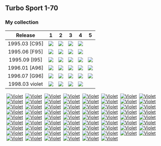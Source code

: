 ## Turbo Sport 1-70

### My collection

|    Release     |                                                             1                                                              |                                                             2                                                              |                                                             3                                                              |                                                             4                                                              |                                                             5                                                              |
|:--------------:|:--------------------------------------------------------------------------------------------------------------------------:|:--------------------------------------------------------------------------------------------------------------------------:|:--------------------------------------------------------------------------------------------------------------------------:|:--------------------------------------------------------------------------------------------------------------------------:|:--------------------------------------------------------------------------------------------------------------------------:|
| 1995.03 [C95]  |             [<img src='thumbnails/outer/1995_03{C_95}[4]/1.5.png'>](thumbnails/outer/1995_03{C_95}[4]/1.5.png)             |             [<img src='thumbnails/outer/1995_03{C_95}[4]/2.5.png'>](thumbnails/outer/1995_03{C_95}[4]/2.5.png)             |             [<img src='thumbnails/outer/1995_03{C_95}[4]/3.5.png'>](thumbnails/outer/1995_03{C_95}[4]/3.5.png)             |             [<img src='thumbnails/outer/1995_03{C_95}[4]/4.5.png'>](thumbnails/outer/1995_03{C_95}[4]/4.5.png)             |                                                                                                                            |
| 1995.06 [F95]  |             [<img src='thumbnails/outer/1995_06{F_95}[4]/1.5.png'>](thumbnails/outer/1995_06{F_95}[4]/1.5.png)             | [<img src='/collection/gum_wrappers/kent/turbo//missed_outer.png'>](/collection/gum_wrappers/kent/turbo//missed_outer.png) | [<img src='/collection/gum_wrappers/kent/turbo//missed_outer.png'>](/collection/gum_wrappers/kent/turbo//missed_outer.png) | [<img src='/collection/gum_wrappers/kent/turbo//missed_outer.png'>](/collection/gum_wrappers/kent/turbo//missed_outer.png) |                                                                                                                            |
| 1995.09 [I95]  | [<img src='/collection/gum_wrappers/kent/turbo//missed_outer.png'>](/collection/gum_wrappers/kent/turbo//missed_outer.png) |             [<img src='thumbnails/outer/1995_09{I_95}[5]/2.5.png'>](thumbnails/outer/1995_09{I_95}[5]/2.5.png)             | [<img src='/collection/gum_wrappers/kent/turbo//missed_outer.png'>](/collection/gum_wrappers/kent/turbo//missed_outer.png) |             [<img src='thumbnails/outer/1995_09{I_95}[5]/4.5.png'>](thumbnails/outer/1995_09{I_95}[5]/4.5.png)             | [<img src='/collection/gum_wrappers/kent/turbo//missed_outer.png'>](/collection/gum_wrappers/kent/turbo//missed_outer.png) |
| 1996.01 [A96]  | [<img src='/collection/gum_wrappers/kent/turbo//missed_outer.png'>](/collection/gum_wrappers/kent/turbo//missed_outer.png) | [<img src='/collection/gum_wrappers/kent/turbo//missed_outer.png'>](/collection/gum_wrappers/kent/turbo//missed_outer.png) | [<img src='/collection/gum_wrappers/kent/turbo//missed_outer.png'>](/collection/gum_wrappers/kent/turbo//missed_outer.png) | [<img src='/collection/gum_wrappers/kent/turbo//missed_outer.png'>](/collection/gum_wrappers/kent/turbo//missed_outer.png) | [<img src='/collection/gum_wrappers/kent/turbo//missed_outer.png'>](/collection/gum_wrappers/kent/turbo//missed_outer.png) |
| 1996.07 [G96]  | [<img src='/collection/gum_wrappers/kent/turbo//missed_outer.png'>](/collection/gum_wrappers/kent/turbo//missed_outer.png) | [<img src='/collection/gum_wrappers/kent/turbo//missed_outer.png'>](/collection/gum_wrappers/kent/turbo//missed_outer.png) | [<img src='/collection/gum_wrappers/kent/turbo//missed_outer.png'>](/collection/gum_wrappers/kent/turbo//missed_outer.png) | [<img src='/collection/gum_wrappers/kent/turbo//missed_outer.png'>](/collection/gum_wrappers/kent/turbo//missed_outer.png) | [<img src='/collection/gum_wrappers/kent/turbo//missed_outer.png'>](/collection/gum_wrappers/kent/turbo//missed_outer.png) |
| 1998.03 violet |             [<img src='thumbnails/outer/1998_03[4]violet/1.5.png'>](thumbnails/outer/1998_03[4]violet/1.5.png)             |             [<img src='thumbnails/outer/1998_03[4]violet/2.5.png'>](thumbnails/outer/1998_03[4]violet/2.5.png)             |             [<img src='thumbnails/outer/1998_03[4]violet/3.5.png'>](thumbnails/outer/1998_03[4]violet/3.5.png)             |             [<img src='thumbnails/outer/1998_03[4]violet/4.5.png'>](thumbnails/outer/1998_03[4]violet/4.5.png)             |                                                                                                                            |

<span style="display: inline-block;">
	<a href='thumbnails/inner/1.5.png' title=''><img src='thumbnails/inner/1.5.png' alt=''></a>
	<a href='thumbnails/inner/1.violet.3.png' title='Violet'><img src='thumbnails/inner/1.violet.3.png' alt='Violet'></a>
</span>
<span style="display: inline-block;">
	<a href='thumbnails/inner/2.5.png' title=''><img src='thumbnails/inner/2.5.png' alt=''></a>
	<a href='/collection/gum_wrappers/kent/turbo//missed.png' title='Violet'><img src='/collection/gum_wrappers/kent/turbo//missed.png' alt='Violet'></a>
</span>
<span style="display: inline-block;">
	<a href='thumbnails/inner/3.5.png' title=''><img src='thumbnails/inner/3.5.png' alt=''></a>
	<a href='/collection/gum_wrappers/kent/turbo//missed.png' title='Violet'><img src='/collection/gum_wrappers/kent/turbo//missed.png' alt='Violet'></a>
</span>
<span style="display: inline-block;">
	<a href='thumbnails/inner/4.5.png' title=''><img src='thumbnails/inner/4.5.png' alt=''></a>
	<a href='/collection/gum_wrappers/kent/turbo//missed.png' title='Violet'><img src='/collection/gum_wrappers/kent/turbo//missed.png' alt='Violet'></a>
</span>
<span style="display: inline-block;">
	<a href='thumbnails/inner/5.5.png' title=''><img src='thumbnails/inner/5.5.png' alt=''></a>
	<a href='/collection/gum_wrappers/kent/turbo//missed.png' title='Violet'><img src='/collection/gum_wrappers/kent/turbo//missed.png' alt='Violet'></a>
</span>
<span style="display: inline-block;">
	<a href='thumbnails/inner/6.5.png' title=''><img src='thumbnails/inner/6.5.png' alt=''></a>
	<a href='/collection/gum_wrappers/kent/turbo//missed.png' title='Violet'><img src='/collection/gum_wrappers/kent/turbo//missed.png' alt='Violet'></a>
</span>
<span style="display: inline-block;">
	<a href='thumbnails/inner/7.4.png' title=''><img src='thumbnails/inner/7.4.png' alt=''></a>
	<a href='/collection/gum_wrappers/kent/turbo//missed.png' title='Violet'><img src='/collection/gum_wrappers/kent/turbo//missed.png' alt='Violet'></a>
</span>
<span style="display: inline-block;">
	<a href='thumbnails/inner/8.5.png' title=''><img src='thumbnails/inner/8.5.png' alt=''></a>
	<a href='/collection/gum_wrappers/kent/turbo//missed.png' title='Violet'><img src='/collection/gum_wrappers/kent/turbo//missed.png' alt='Violet'></a>
</span>
<span style="display: inline-block;">
	<a href='thumbnails/inner/9.4.png' title=''><img src='thumbnails/inner/9.4.png' alt=''></a>
	<a href='/collection/gum_wrappers/kent/turbo//missed.png' title='Violet'><img src='/collection/gum_wrappers/kent/turbo//missed.png' alt='Violet'></a>
</span>
<span style="display: inline-block;">
	<a href='thumbnails/inner/10.5.png' title=''><img src='thumbnails/inner/10.5.png' alt=''></a>
	<a href='/collection/gum_wrappers/kent/turbo//missed.png' title='Violet'><img src='/collection/gum_wrappers/kent/turbo//missed.png' alt='Violet'></a>
</span>
<span style="display: inline-block;">
	<a href='thumbnails/inner/11.5.png' title=''><img src='thumbnails/inner/11.5.png' alt=''></a>
	<a href='thumbnails/inner/11.violet.4.png' title='Violet'><img src='thumbnails/inner/11.violet.4.png' alt='Violet'></a>
</span>
<span style="display: inline-block;">
	<a href='thumbnails/inner/12.5.png' title=''><img src='thumbnails/inner/12.5.png' alt=''></a>
	<a href='thumbnails/inner/12.violet.3.png' title='Violet'><img src='thumbnails/inner/12.violet.3.png' alt='Violet'></a>
</span>
<span style="display: inline-block;">
	<a href='thumbnails/inner/13.4.png' title=''><img src='thumbnails/inner/13.4.png' alt=''></a>
	<a href='/collection/gum_wrappers/kent/turbo//missed.png' title='Violet'><img src='/collection/gum_wrappers/kent/turbo//missed.png' alt='Violet'></a>
</span>
<span style="display: inline-block;">
	<a href='thumbnails/inner/14.5.png' title=''><img src='thumbnails/inner/14.5.png' alt=''></a>
	<a href='/collection/gum_wrappers/kent/turbo//missed.png' title='Violet'><img src='/collection/gum_wrappers/kent/turbo//missed.png' alt='Violet'></a>
</span>
<span style="display: inline-block;">
	<a href='thumbnails/inner/15.5.png' title=''><img src='thumbnails/inner/15.5.png' alt=''></a>
	<a href='thumbnails/inner/15.violet.3.png' title='Violet'><img src='thumbnails/inner/15.violet.3.png' alt='Violet'></a>
</span>
<span style="display: inline-block;">
	<a href='thumbnails/inner/16.5.png' title=''><img src='thumbnails/inner/16.5.png' alt=''></a>
	<a href='/collection/gum_wrappers/kent/turbo//missed.png' title='Violet'><img src='/collection/gum_wrappers/kent/turbo//missed.png' alt='Violet'></a>
</span>
<span style="display: inline-block;">
	<a href='thumbnails/inner/17.4.png' title=''><img src='thumbnails/inner/17.4.png' alt=''></a>
	<a href='/collection/gum_wrappers/kent/turbo//missed.png' title='Violet'><img src='/collection/gum_wrappers/kent/turbo//missed.png' alt='Violet'></a>
</span>
<span style="display: inline-block;">
	<a href='thumbnails/inner/18.5.png' title=''><img src='thumbnails/inner/18.5.png' alt=''></a>
	<a href='/collection/gum_wrappers/kent/turbo//missed.png' title='Violet'><img src='/collection/gum_wrappers/kent/turbo//missed.png' alt='Violet'></a>
</span>
<span style="display: inline-block;">
	<a href='thumbnails/inner/19.5.png' title=''><img src='thumbnails/inner/19.5.png' alt=''></a>
	<a href='thumbnails/inner/19.violet.2.png' title='Violet'><img src='thumbnails/inner/19.violet.2.png' alt='Violet'></a>
</span>
<span style="display: inline-block;">
	<a href='thumbnails/inner/20.5.png' title=''><img src='thumbnails/inner/20.5.png' alt=''></a>
	<a href='thumbnails/inner/20.violet.3.png' title='Violet'><img src='thumbnails/inner/20.violet.3.png' alt='Violet'></a>
</span>
<span style="display: inline-block;">
	<a href='thumbnails/inner/21.5.png' title=''><img src='thumbnails/inner/21.5.png' alt=''></a>
	<a href='thumbnails/inner/21.violet.4.png' title='Violet'><img src='thumbnails/inner/21.violet.4.png' alt='Violet'></a>
</span>
<span style="display: inline-block;">
	<a href='thumbnails/inner/22.5.png' title=''><img src='thumbnails/inner/22.5.png' alt=''></a>
	<a href='thumbnails/inner/22.violet.4.png' title='Violet'><img src='thumbnails/inner/22.violet.4.png' alt='Violet'></a>
</span>
<span style="display: inline-block;">
	<a href='thumbnails/inner/23.4.png' title=''><img src='thumbnails/inner/23.4.png' alt=''></a>
	<a href='/collection/gum_wrappers/kent/turbo//missed.png' title='Violet'><img src='/collection/gum_wrappers/kent/turbo//missed.png' alt='Violet'></a>
</span>
<span style="display: inline-block;">
	<a href='thumbnails/inner/24.5.png' title=''><img src='thumbnails/inner/24.5.png' alt=''></a>
	<a href='/collection/gum_wrappers/kent/turbo//missed.png' title='Violet'><img src='/collection/gum_wrappers/kent/turbo//missed.png' alt='Violet'></a>
</span>
<span style="display: inline-block;">
	<a href='thumbnails/inner/25.5.png' title=''><img src='thumbnails/inner/25.5.png' alt=''></a>
	<a href='thumbnails/inner/25.violet.3.png' title='Violet'><img src='thumbnails/inner/25.violet.3.png' alt='Violet'></a>
</span>
<span style="display: inline-block;">
	<a href='thumbnails/inner/26.5.png' title=''><img src='thumbnails/inner/26.5.png' alt=''></a>
	<a href='/collection/gum_wrappers/kent/turbo//missed.png' title='Violet'><img src='/collection/gum_wrappers/kent/turbo//missed.png' alt='Violet'></a>
</span>
<span style="display: inline-block;">
	<a href='thumbnails/inner/27.5.png' title=''><img src='thumbnails/inner/27.5.png' alt=''></a>
	<a href='/collection/gum_wrappers/kent/turbo//missed.png' title='Violet'><img src='/collection/gum_wrappers/kent/turbo//missed.png' alt='Violet'></a>
</span>
<span style="display: inline-block;">
	<a href='thumbnails/inner/28.5.png' title=''><img src='thumbnails/inner/28.5.png' alt=''></a>
	<a href='/collection/gum_wrappers/kent/turbo//missed.png' title='Violet'><img src='/collection/gum_wrappers/kent/turbo//missed.png' alt='Violet'></a>
</span>
<span style="display: inline-block;">
	<a href='thumbnails/inner/29.5.png' title=''><img src='thumbnails/inner/29.5.png' alt=''></a>
	<a href='/collection/gum_wrappers/kent/turbo//missed.png' title='Violet'><img src='/collection/gum_wrappers/kent/turbo//missed.png' alt='Violet'></a>
</span>
<span style="display: inline-block;">
	<a href='thumbnails/inner/30.5.png' title=''><img src='thumbnails/inner/30.5.png' alt=''></a>
	<a href='/collection/gum_wrappers/kent/turbo//missed.png' title='Violet'><img src='/collection/gum_wrappers/kent/turbo//missed.png' alt='Violet'></a>
</span>
<span style="display: inline-block;">
	<a href='thumbnails/inner/31.5.png' title=''><img src='thumbnails/inner/31.5.png' alt=''></a>
	<a href='thumbnails/inner/31.violet.4.png' title='Violet'><img src='thumbnails/inner/31.violet.4.png' alt='Violet'></a>
</span>
<span style="display: inline-block;">
	<a href='thumbnails/inner/32.4.png' title=''><img src='thumbnails/inner/32.4.png' alt=''></a>
	<a href='thumbnails/inner/32.violet.4.png' title='Violet'><img src='thumbnails/inner/32.violet.4.png' alt='Violet'></a>
</span>
<span style="display: inline-block;">
	<a href='thumbnails/inner/33.5.png' title=''><img src='thumbnails/inner/33.5.png' alt=''></a>
	<a href='/collection/gum_wrappers/kent/turbo//missed.png' title='Violet'><img src='/collection/gum_wrappers/kent/turbo//missed.png' alt='Violet'></a>
</span>
<span style="display: inline-block;">
	<a href='thumbnails/inner/34.5.png' title=''><img src='thumbnails/inner/34.5.png' alt=''></a>
	<a href='/collection/gum_wrappers/kent/turbo//missed.png' title='Violet'><img src='/collection/gum_wrappers/kent/turbo//missed.png' alt='Violet'></a>
</span>
<span style="display: inline-block;">
	<a href='thumbnails/inner/35.5.png' title=''><img src='thumbnails/inner/35.5.png' alt=''></a>
	<a href='/collection/gum_wrappers/kent/turbo//missed.png' title='Violet'><img src='/collection/gum_wrappers/kent/turbo//missed.png' alt='Violet'></a>
</span>
<span style="display: inline-block;">
	<a href='thumbnails/inner/36.4.png' title=''><img src='thumbnails/inner/36.4.png' alt=''></a>
	<a href='/collection/gum_wrappers/kent/turbo//missed.png' title='Violet'><img src='/collection/gum_wrappers/kent/turbo//missed.png' alt='Violet'></a>
</span>
<span style="display: inline-block;">
	<a href='thumbnails/inner/37.4.png' title=''><img src='thumbnails/inner/37.4.png' alt=''></a>
	<a href='/collection/gum_wrappers/kent/turbo//missed.png' title='Violet'><img src='/collection/gum_wrappers/kent/turbo//missed.png' alt='Violet'></a>
</span>
<span style="display: inline-block;">
	<a href='thumbnails/inner/38.5.png' title=''><img src='thumbnails/inner/38.5.png' alt=''></a>
	<a href='/collection/gum_wrappers/kent/turbo//missed.png' title='Violet'><img src='/collection/gum_wrappers/kent/turbo//missed.png' alt='Violet'></a>
</span>
<span style="display: inline-block;">
	<a href='thumbnails/inner/39.5.png' title=''><img src='thumbnails/inner/39.5.png' alt=''></a>
	<a href='/collection/gum_wrappers/kent/turbo//missed.png' title='Violet'><img src='/collection/gum_wrappers/kent/turbo//missed.png' alt='Violet'></a>
</span>
<span style="display: inline-block;">
	<a href='thumbnails/inner/40.5.png' title=''><img src='thumbnails/inner/40.5.png' alt=''></a>
	<a href='/collection/gum_wrappers/kent/turbo//missed.png' title='Violet'><img src='/collection/gum_wrappers/kent/turbo//missed.png' alt='Violet'></a>
</span>
<span style="display: inline-block;">
	<a href='thumbnails/inner/41.5.png' title=''><img src='thumbnails/inner/41.5.png' alt=''></a>
	<a href='/collection/gum_wrappers/kent/turbo//missed.png' title='Violet'><img src='/collection/gum_wrappers/kent/turbo//missed.png' alt='Violet'></a>
</span>
<span style="display: inline-block;">
	<a href='thumbnails/inner/42.5.png' title=''><img src='thumbnails/inner/42.5.png' alt=''></a>
	<a href='thumbnails/inner/42.violet.3.png' title='Violet'><img src='thumbnails/inner/42.violet.3.png' alt='Violet'></a>
</span>
<span style="display: inline-block;">
	<a href='thumbnails/inner/43.5.png' title=''><img src='thumbnails/inner/43.5.png' alt=''></a>
	<a href='/collection/gum_wrappers/kent/turbo//missed.png' title='Violet'><img src='/collection/gum_wrappers/kent/turbo//missed.png' alt='Violet'></a>
</span>
<span style="display: inline-block;">
	<a href='thumbnails/inner/44.5.png' title=''><img src='thumbnails/inner/44.5.png' alt=''></a>
	<a href='/collection/gum_wrappers/kent/turbo//missed.png' title='Violet'><img src='/collection/gum_wrappers/kent/turbo//missed.png' alt='Violet'></a>
</span>
<span style="display: inline-block;">
	<a href='thumbnails/inner/45.5.png' title=''><img src='thumbnails/inner/45.5.png' alt=''></a>
	<a href='/collection/gum_wrappers/kent/turbo//missed.png' title='Violet'><img src='/collection/gum_wrappers/kent/turbo//missed.png' alt='Violet'></a>
</span>
<span style="display: inline-block;">
	<a href='thumbnails/inner/46.5.png' title=''><img src='thumbnails/inner/46.5.png' alt=''></a>
	<a href='/collection/gum_wrappers/kent/turbo//missed.png' title='Violet'><img src='/collection/gum_wrappers/kent/turbo//missed.png' alt='Violet'></a>
</span>
<span style="display: inline-block;">
	<a href='thumbnails/inner/47.5.png' title=''><img src='thumbnails/inner/47.5.png' alt=''></a>
	<a href='thumbnails/inner/47.violet.2.png' title='Violet'><img src='thumbnails/inner/47.violet.2.png' alt='Violet'></a>
</span>
<span style="display: inline-block;">
	<a href='thumbnails/inner/48.5.png' title=''><img src='thumbnails/inner/48.5.png' alt=''></a>
	<a href='/collection/gum_wrappers/kent/turbo//missed.png' title='Violet'><img src='/collection/gum_wrappers/kent/turbo//missed.png' alt='Violet'></a>
</span>
<span style="display: inline-block;">
	<a href='thumbnails/inner/49.4.png' title=''><img src='thumbnails/inner/49.4.png' alt=''></a>
	<a href='/collection/gum_wrappers/kent/turbo//missed.png' title='Violet'><img src='/collection/gum_wrappers/kent/turbo//missed.png' alt='Violet'></a>
</span>
<span style="display: inline-block;">
	<a href='thumbnails/inner/50.5.png' title=''><img src='thumbnails/inner/50.5.png' alt=''></a>
	<a href='/collection/gum_wrappers/kent/turbo//missed.png' title='Violet'><img src='/collection/gum_wrappers/kent/turbo//missed.png' alt='Violet'></a>
</span>
<span style="display: inline-block;">
	<a href='thumbnails/inner/51.5.png' title=''><img src='thumbnails/inner/51.5.png' alt=''></a>
	<a href='thumbnails/inner/51.violet.4.png' title='Violet'><img src='thumbnails/inner/51.violet.4.png' alt='Violet'></a>
</span>
<span style="display: inline-block;">
	<a href='thumbnails/inner/52.5.png' title=''><img src='thumbnails/inner/52.5.png' alt=''></a>
	<a href='/collection/gum_wrappers/kent/turbo//missed.png' title='Violet'><img src='/collection/gum_wrappers/kent/turbo//missed.png' alt='Violet'></a>
</span>
<span style="display: inline-block;">
	<a href='thumbnails/inner/53.5.png' title=''><img src='thumbnails/inner/53.5.png' alt=''></a>
	<a href='/collection/gum_wrappers/kent/turbo//missed.png' title='Violet'><img src='/collection/gum_wrappers/kent/turbo//missed.png' alt='Violet'></a>
</span>
<span style="display: inline-block;">
	<a href='thumbnails/inner/54.5.png' title=''><img src='thumbnails/inner/54.5.png' alt=''></a>
	<a href='/collection/gum_wrappers/kent/turbo//missed.png' title='Violet'><img src='/collection/gum_wrappers/kent/turbo//missed.png' alt='Violet'></a>
</span>
<span style="display: inline-block;">
	<a href='thumbnails/inner/55.5.png' title=''><img src='thumbnails/inner/55.5.png' alt=''></a>
	<a href='thumbnails/inner/55.violet.3.png' title='Violet'><img src='thumbnails/inner/55.violet.3.png' alt='Violet'></a>
</span>
<span style="display: inline-block;">
	<a href='thumbnails/inner/56.5.png' title=''><img src='thumbnails/inner/56.5.png' alt=''></a>
	<a href='/collection/gum_wrappers/kent/turbo//missed.png' title='Violet'><img src='/collection/gum_wrappers/kent/turbo//missed.png' alt='Violet'></a>
</span>
<span style="display: inline-block;">
	<a href='thumbnails/inner/57.4.png' title=''><img src='thumbnails/inner/57.4.png' alt=''></a>
	<a href='/collection/gum_wrappers/kent/turbo//missed.png' title='Violet'><img src='/collection/gum_wrappers/kent/turbo//missed.png' alt='Violet'></a>
</span>
<span style="display: inline-block;">
	<a href='thumbnails/inner/58.5.png' title=''><img src='thumbnails/inner/58.5.png' alt=''></a>
	<a href='/collection/gum_wrappers/kent/turbo//missed.png' title='Violet'><img src='/collection/gum_wrappers/kent/turbo//missed.png' alt='Violet'></a>
</span>
<span style="display: inline-block;">
	<a href='thumbnails/inner/59.5.png' title=''><img src='thumbnails/inner/59.5.png' alt=''></a>
	<a href='/collection/gum_wrappers/kent/turbo//missed.png' title='Violet'><img src='/collection/gum_wrappers/kent/turbo//missed.png' alt='Violet'></a>
</span>
<span style="display: inline-block;">
	<a href='thumbnails/inner/60.5.png' title=''><img src='thumbnails/inner/60.5.png' alt=''></a>
	<a href='/collection/gum_wrappers/kent/turbo//missed.png' title='Violet'><img src='/collection/gum_wrappers/kent/turbo//missed.png' alt='Violet'></a>
</span>
<span style="display: inline-block;">
	<a href='thumbnails/inner/61.4.png' title=''><img src='thumbnails/inner/61.4.png' alt=''></a>
	<a href='thumbnails/inner/61.violet.4.png' title='Violet'><img src='thumbnails/inner/61.violet.4.png' alt='Violet'></a>
</span>
<span style="display: inline-block;">
	<a href='thumbnails/inner/62.5.png' title=''><img src='thumbnails/inner/62.5.png' alt=''></a>
	<a href='thumbnails/inner/62.violet.5.png' title='Violet'><img src='thumbnails/inner/62.violet.5.png' alt='Violet'></a>
</span>
<span style="display: inline-block;">
	<a href='thumbnails/inner/63.4.png' title=''><img src='thumbnails/inner/63.4.png' alt=''></a>
	<a href='thumbnails/inner/63.violet.3.png' title='Violet'><img src='thumbnails/inner/63.violet.3.png' alt='Violet'></a>
</span>
<span style="display: inline-block;">
	<a href='thumbnails/inner/64.5.png' title=''><img src='thumbnails/inner/64.5.png' alt=''></a>
	<a href='/collection/gum_wrappers/kent/turbo//missed.png' title='Violet'><img src='/collection/gum_wrappers/kent/turbo//missed.png' alt='Violet'></a>
</span>
<span style="display: inline-block;">
	<a href='thumbnails/inner/65.5.png' title=''><img src='thumbnails/inner/65.5.png' alt=''></a>
	<a href='/collection/gum_wrappers/kent/turbo//missed.png' title='Violet'><img src='/collection/gum_wrappers/kent/turbo//missed.png' alt='Violet'></a>
</span>
<span style="display: inline-block;">
	<a href='thumbnails/inner/66.3.png' title=''><img src='thumbnails/inner/66.3.png' alt=''></a>
	<a href='/collection/gum_wrappers/kent/turbo//missed.png' title='Violet'><img src='/collection/gum_wrappers/kent/turbo//missed.png' alt='Violet'></a>
</span>
<span style="display: inline-block;">
	<a href='thumbnails/inner/67.5.png' title=''><img src='thumbnails/inner/67.5.png' alt=''></a>
	<a href='/collection/gum_wrappers/kent/turbo//missed.png' title='Violet'><img src='/collection/gum_wrappers/kent/turbo//missed.png' alt='Violet'></a>
</span>
<span style="display: inline-block;">
	<a href='thumbnails/inner/68.5.png' title=''><img src='thumbnails/inner/68.5.png' alt=''></a>
	<a href='/collection/gum_wrappers/kent/turbo//missed.png' title='Violet'><img src='/collection/gum_wrappers/kent/turbo//missed.png' alt='Violet'></a>
</span>
<span style="display: inline-block;">
	<a href='thumbnails/inner/69.5.png' title=''><img src='thumbnails/inner/69.5.png' alt=''></a>
	<a href='/collection/gum_wrappers/kent/turbo//missed.png' title='Violet'><img src='/collection/gum_wrappers/kent/turbo//missed.png' alt='Violet'></a>
</span>
<span style="display: inline-block;">
	<a href='thumbnails/inner/70.5.png' title=''><img src='thumbnails/inner/70.5.png' alt=''></a>
	<a href='/collection/gum_wrappers/kent/turbo//missed.png' title='Violet'><img src='/collection/gum_wrappers/kent/turbo//missed.png' alt='Violet'></a>
</span>

